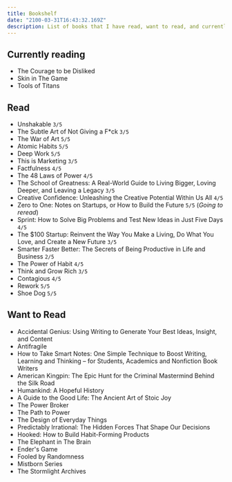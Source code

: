 ```yaml
---
title: Bookshelf
date: "2100-03-31T16:43:32.169Z"
description: List of books that I have read, want to read, and currently reading.
---
```


## Currently reading
- The Courage to be Disliked
- Skin in The Game
- Tools of Titans

## Read
- Unshakable `3/5`
- The Subtle Art of Not Giving a F*ck  `3/5`
- The War of Art `5/5`
- Atomic Habits `5/5`
- Deep Work `5/5`
- This is Marketing `3/5`
- Factfulness `4/5`
- The 48 Laws of Power `4/5`
- The School of Greatness: A Real-World Guide to Living Bigger, Loving Deeper, and Leaving a Legacy `3/5`
- Creative Confidence: Unleashing the Creative Potential Within Us All `4/5`
- Zero to One: Notes on Startups, or How to Build the Future `5/5` (*Going to reread*)
- Sprint: How to Solve Big Problems and Test New Ideas in Just Five Days `4/5`
- The $100 Startup: Reinvent the Way You Make a Living, Do What You Love, and Create a New Future `3/5`
- Smarter Faster Better: The Secrets of Being Productive in Life and Business `2/5`
- The Power of Habit `4/5`
- Think and Grow Rich `3/5`
- Contagious `4/5`
- Rework `5/5`
- Shoe Dog `5/5`

## Want to Read
- Accidental Genius: Using Writing to Generate Your Best Ideas, Insight, and Content 
- Antifragile
- How to Take Smart Notes: One Simple Technique to Boost Writing, Learning and Thinking – for Students, Academics and Nonfiction Book Writers
- American Kingpin: The Epic Hunt for the Criminal Mastermind Behind the Silk Road
- Humankind: A Hopeful History
- A Guide to the Good Life: The Ancient Art of Stoic Joy
- The Power Broker
- The Path to Power
- The Design of Everyday Things
- Predictably Irrational: The Hidden Forces That Shape Our Decisions
- Hooked: How to Build Habit-Forming Products
- The Elephant in The Brain
- Ender's Game
- Fooled by Randomness
- Mistborn Series
- The Stormlight Archives